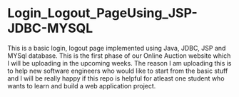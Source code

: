 # Login_Logout_PageUsing_JSP-JDBC-MYSQL

This is a basic login, logout page implemented using Java, JDBC, JSP and MYSql database. 
This is the first phase of our Online Auction website which I will be uploading in the upcoming weeks.
The reason I am uploading this is to help new software engineers who would like to start from the basic stuff and I will be really happy if this repo is helpful for atleast one student who wants to learn and build a web application project. 
